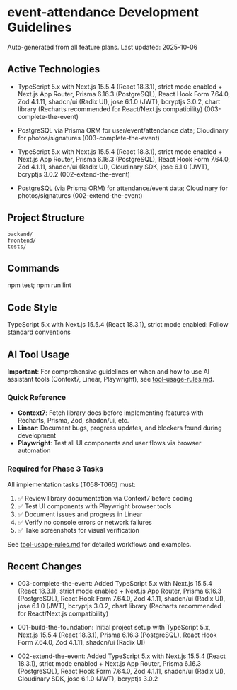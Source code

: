 ﻿# event-attendance Development Guidelines

Auto-generated from all feature plans. Last updated: 2025-10-06

## Active Technologies

- TypeScript 5.x with Next.js 15.5.4 (React 18.3.1), strict mode enabled + Next.js App Router, Prisma 6.16.3 (PostgreSQL), React Hook Form 7.64.0, Zod 4.1.11, shadcn/ui (Radix UI), jose 6.1.0 (JWT), bcryptjs 3.0.2, chart library (Recharts recommended for React/Next.js compatibility) (003-complete-the-event)
- PostgreSQL via Prisma ORM for user/event/attendance data; Cloudinary for photos/signatures (003-complete-the-event)

- TypeScript 5.x with Next.js 15.5.4 (React 18.3.1), strict mode enabled + Next.js App Router, Prisma 6.16.3 (PostgreSQL), React Hook Form 7.64.0, Zod 4.1.11, shadcn/ui (Radix UI), Cloudinary SDK, jose 6.1.0 (JWT), bcryptjs 3.0.2 (002-extend-the-event)

- PostgreSQL (via Prisma ORM) for attendance/event data; Cloudinary for photos/signatures (002-extend-the-event)

## Project Structure

```
backend/
frontend/
tests/
```

## Commands

npm test; npm run lint

## Code Style

TypeScript 5.x with Next.js 15.5.4 (React 18.3.1), strict mode enabled: Follow standard conventions

## AI Tool Usage

**Important**: For comprehensive guidelines on when and how to use AI assistant tools (Context7, Linear, Playwright), see [tool-usage-rules.md](./tool-usage-rules.md).

### Quick Reference

- **Context7**: Fetch library docs before implementing features with Recharts, Prisma, Zod, shadcn/ui, etc.
- **Linear**: Document bugs, progress updates, and blockers found during development
- **Playwright**: Test all UI components and user flows via browser automation

### Required for Phase 3 Tasks

All implementation tasks (T058-T065) must:

1. ✅ Review library documentation via Context7 before coding
2. ✅ Test UI components with Playwright browser tools
3. ✅ Document issues and progress in Linear
4. ✅ Verify no console errors or network failures
5. ✅ Take screenshots for visual verification

See [tool-usage-rules.md](./tool-usage-rules.md) for detailed workflows and examples.

## Recent Changes

- 003-complete-the-event: Added TypeScript 5.x with Next.js 15.5.4 (React 18.3.1), strict mode enabled + Next.js App Router, Prisma 6.16.3 (PostgreSQL), React Hook Form 7.64.0, Zod 4.1.11, shadcn/ui (Radix UI), jose 6.1.0 (JWT), bcryptjs 3.0.2, chart library (Recharts recommended for React/Next.js compatibility)

- 001-build-the-foundation: Initial project setup with TypeScript 5.x, Next.js 15.5.4 (React 18.3.1), Prisma 6.16.3 (PostgreSQL), React Hook Form 7.64.0, Zod 4.1.11, shadcn/ui (Radix UI)
- 002-extend-the-event: Added TypeScript 5.x with Next.js 15.5.4 (React 18.3.1), strict mode enabled + Next.js App Router, Prisma 6.16.3 (PostgreSQL), React Hook Form 7.64.0, Zod 4.1.11, shadcn/ui (Radix UI), Cloudinary SDK, jose 6.1.0 (JWT), bcryptjs 3.0.2

<!-- MANUAL ADDITIONS START -->
<!-- MANUAL ADDITIONS END -->
